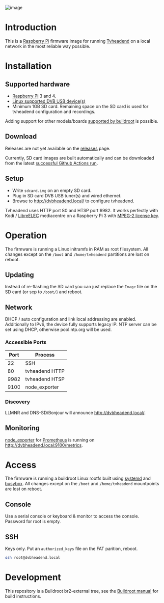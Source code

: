 ![image](https://github.com/markuslindenberg/dvbheadend/workflows/image/badge.svg)

# Introduction

This is a [Raspberry Pi](https://www.raspberrypi.org/products/) firmware image for running [Tvheadend](https://tvheadend.org/) on a local network in the most reliable way possible.

# Installation

## Supported hardware

* [Raspberry Pi](https://www.raspberrypi.org/products/) 3 and 4.
* [Linux supported DVB USB device(s)](https://www.linuxtv.org/wiki/index.php/Hardware_device_information)
* Minimum 1GB SD card. Remaining space on the SD card is used for tvheadend configuration and recordings.

Adding support for other models/boards [supported by buildroot](https://github.com/buildroot/buildroot/tree/master/board) is possible.

## Download

Releases are not yet available on the [releases](https://github.com/markuslindenberg/dvbheadend/releases) page.

Currently, SD card images are built automatically and can be downloaded from the latest [successful Github Actions run](https://github.com/markuslindenberg/dvbheadend/actions?query=is%3Asuccess+workflow%3Aimage).

## Setup

* Write `sdcard.img` on an empty SD card.
* Plug in SD card DVB USB tuner(s) and wired ethernet.
* Browse to <http://dvbheadend.local/> to configure tvheadend.

Tvheadend uses HTTP port 80 and HTSP port 9982. It works perfectly with Kodi / [LibreELEC](https://libreelec.tv/) mediacentre on a Raspberry Pi 3 with [MPEG-2 license key](https://codecs.raspberrypi.org/mpeg-2-license-key/).

# Operation

The firmware is running a Linux initramfs in RAM as root filesystem. All changes except on the `/boot` and `/home/tvheadend` partitions are lost on reboot.

## Updating

Instead of re-flashing the SD card you can just replace the `Image` file on the SD card (or scp to `/boot/`) and reboot.

## Network

DHCP / auto configuration and link local addressing are enabled. Additionally to IPv6, the device fully supports legacy IP. NTP server can be set using DHCP, otherwise pool.ntp.org will be used.

### Accessible Ports

| Port | Process        |
| ---- | -------------- |
| 22   | SSH            |
| 80   | tvheadend HTTP |
| 9982 | tvheadend HTSP |
| 9100 | node_exporter  |

### Discovery

LLMNR and DNS-SD/Bonjour will announce <http://dvbheadend.local/>.

## Monitoring

[node_exporter](https://github.com/prometheus/node_exporter) for [Prometheus](https://prometheus.io/) is running on <http://dvbheadend.local:9100/metrics>.

# Access

The firmware is running a buildroot Linux rootfs built using [systemd](https://www.freedesktop.org/wiki/Software/systemd/) and [busybox](https://busybox.net/). All changes except on the `/boot` and `/home/tvheadend` mountpoints are lost on reboot.

## Console

Use a serial console or keyboard & monitor to access the console. Password for root is empty.

## SSH

Keys only. Put an `authorized_keys` file on the FAT parition, reboot.

```bash
ssh root@dvbheadend.local
```

# Development

This repository is a Buildroot br2-external tree, see the [Buildroot manual](https://buildroot.org/downloads/manual/manual.html#outside-br-custom) for build instructions.
